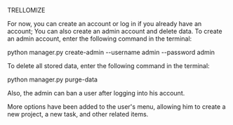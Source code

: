 TRELLOMIZE 

For now, you can create an account or log in if you already have an account; You can also create an admin account and delete data. To create an admin account, enter the following command in the terminal:

python manager.py create-admin --username admin --password admin

To delete all stored data, enter the following command in the terminal:

python manager.py purge-data

Also, the admin can ban a user after logging into his account.

More options have been added to the user's menu, allowing him to create a new project, a new task, and other related items.